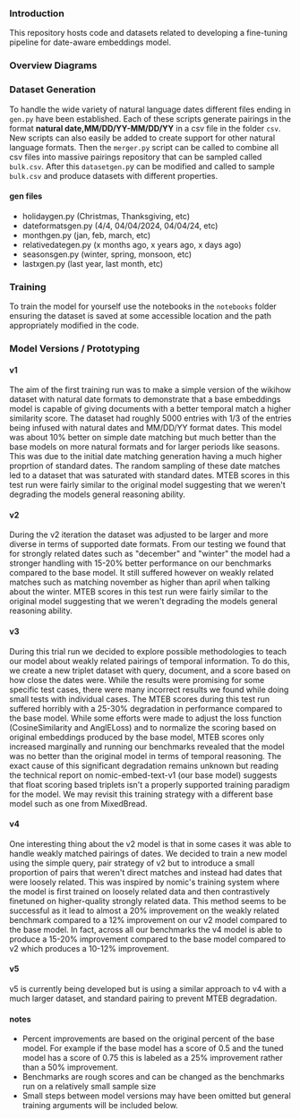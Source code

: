 ### Introduction

This repository hosts code and datasets related to developing a fine-tuning pipeline for date-aware embeddings model.

### Overview Diagrams


### Dataset Generation

To handle the wide variety of natural language dates different files ending in `gen.py` have been established. Each of these scripts generate pairings in the format **natural date,MM/DD/YY-MM/DD/YY** in a csv file in the folder `csv`. New scripts can also easily be added to create support for other natural language formats. Then the `merger.py` script can be called to combine all csv files into massive pairings repository that can be sampled called `bulk.csv`. After this `datasetgen.p`y can be modified and called to sample `bulk.csv` and produce datasets with different properties.

#### gen files
* holidaygen.py (Christmas, Thanksgiving, etc)
* dateformatsgen.py (4/4, 04/04/2024, 04/04/24, etc)
* monthgen.py (jan, feb, march, etc)
* relativedategen.py (x months ago, x years ago, x days ago)
* seasonsgen.py (winter, spring, monsoon, etc)
* lastxgen.py (last year, last month, etc)

### Training

To train the model for yourself use the notebooks in the `notebooks` folder ensuring the dataset is saved at some accessible location and the path appropriately modified in the code.


### Model Versions / Prototyping

#### v1

The aim of the first training run was to make a simple version of the wikihow dataset with natural date
formats to demonstrate that a base embeddings model is capable of giving documents with a better temporal match a higher similarity score. The dataset had roughly 5000 entries with 1/3 of the entries being infused with natural dates and MM/DD/YY format dates. This model was about 10% better on simple date matching but much better than the base models on more natural formats and for larger periods like seasons. This was due to the initial date matching generation having a much higher proprtion of standard dates. The random sampling of these date matches led to a dataset that was saturated with standard dates. MTEB scores in this test run were fairly similar to the original model suggesting that we weren't degrading the models general reasoning ability.

#### v2

During the v2 iteration the dataset was adjusted to be larger and more diverse in terms of supported date formats. From our testing we found that for strongly related dates such as "december" and "winter" the model had a stronger handling with 15-20% better performance on our benchmarks compared to the base model. It still suffered however on weakly related matches such as matching november as higher than april when talking about the winter. MTEB scores in this test run were fairly similar to the original model suggesting that we weren't degrading the models general reasoning ability.

#### v3

During this trial run we decided to explore possible methodologies to teach our model about weakly related pairings of temporal information. To do this, we create a new triplet dataset with query, document, and a score based on how close the dates were. While the results were promising for some specific test cases, there were many incorrect results we found while doing small tests with individual cases. The MTEB scores during this test run suffered horribly with a 25-30% degradation in performance compared to the base model. While some efforts were made to adjust the loss function (CosineSimilarity and AnglELoss) and to normalize the scoring based on original embeddings produced by the base model, MTEB scores only increased marginally and running our benchmarks revealed that the model was no better than the original model in terms of temporal reasoning. The exact cause of this significant degradation remains unknown but reading the technical report on nomic-embed-text-v1 (our base model) suggests that float scoring based triplets isn't a properly supported training paradigm for the model. We may revisit this training strategy with a different base model such as one from MixedBread.

#### v4

One interesting thing about the v2 model is that in some cases it was able to handle weakly matched pairings of dates. We decided to train a new model using the simple query, pair strategy of v2 but to introduce a small proportion of pairs that weren't direct matches and instead had dates that were loosely related. This was inspired by nomic's training system where the model is first trained on loosely related data and then contrastively finetuned on higher-quality strongly related data. This method seems to be successful as it lead to almost a 20% improvement on the weakly related benchmark compared to a 12% improvement on our v2 model compared to the base model. In fact, across all our benchmarks the v4 model is able to produce a 15-20% improvement compared to the base model compared to v2 which produces a 10-12% improvement.

#### v5
v5 is currently being developed but is using a similar approach to v4 with a much larger dataset, and standard pairing to prevent MTEB degradation.

#### notes
* Percent improvements are based on the original percent of the base model. For example if the base model has a score of 0.5 and the tuned model has a score of 0.75 this is labeled as a 25% improvement rather than a 50% improvement.
* Benchmarks are rough scores and can be changed as the benchmarks run on a relatively small sample size
* Small steps between model versions may have been omitted but general training arguments will be included below.



